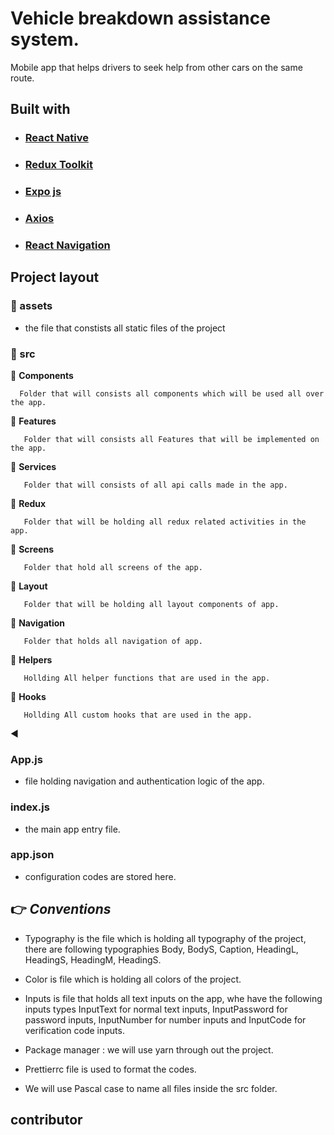 # **Vehicle breakdown assistance system.**

Mobile app that helps drivers to seek help from other cars on the same route.

## **Built with**

- ### [React Native](https://reactnative.dev/)

- ### [Redux Toolkit](https://redux-toolkit.js.org/)

- ### [Expo js](https://expo.dev)

- ### [Axios](https://axios-http.com/docs/intro)

- ### [React Navigation](https://reactnavigation.org/)

## **Project layout**

### 📁 assets

- the file that constists all static files of the project

### 📂 src

📁 **Components**

      Folder that will consists all components which will be used all over the app.

📁 **Features**

       Folder that will consists all Features that will be implemented on the app.

📁 **Services**

       Folder that will consists of all api calls made in the app.

📁 **Redux**

       Folder that will be holding all redux related activities in the app.

📁 **Screens**

       Folder that hold all screens of the app.

📁 **Layout**

       Folder that will be holding all layout components of app.

📁 **Navigation**

       Folder that holds all navigation of app.

📁 **Helpers**

       Hollding All helper functions that are used in the app.

📁 **Hooks**

       Hollding All custom hooks that are used in the app.

◀️

### App.js

- file holding navigation and authentication logic of the app.

### index.js

- the main app entry file.

### app.json

- configuration codes are stored here.

## 👉 _Conventions_

- Typography is the file which is holding all typography of the project, there are following typographies Body, BodyS, Caption, HeadingL, HeadingS, HeadingM, HeadingS.

- Color is file which is holding all colors of the project.

- Inputs is file that holds all text inputs on the app, whe have the following inputs types InputText for normal text inputs, InputPassword for password inputs, InputNumber for number inputs and InputCode for verification code inputs.

- Package manager : we will use yarn through out the project.

- Prettierrc file is used to format the codes.

- We will use Pascal case to name all files inside the src folder.

## contributor
